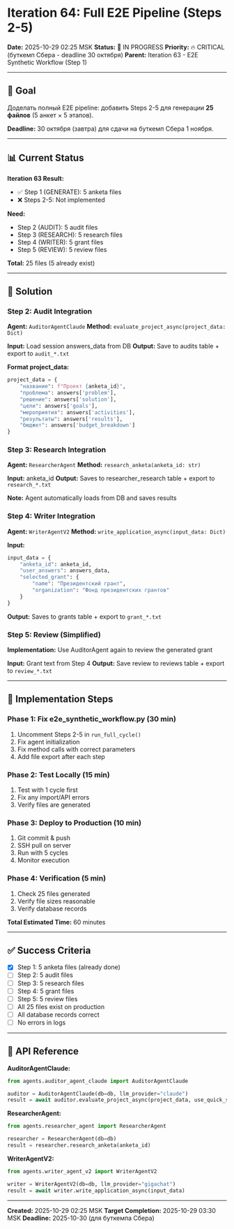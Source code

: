 # Iteration 64: Full E2E Pipeline (Steps 2-5)

**Date:** 2025-10-29 02:25 MSK
**Status:** 🔧 IN PROGRESS
**Priority:** 🔥 CRITICAL (буткемп Сбера - deadline 30 октября)
**Parent:** Iteration 63 - E2E Synthetic Workflow (Step 1)

---

## 🎯 Goal

Доделать полный E2E pipeline: добавить Steps 2-5 для генерации **25 файлов** (5 анкет × 5 этапов).

**Deadline:** 30 октября (завтра) для сдачи на буткемп Сбера 1 ноября.

---

## 📊 Current Status

**Iteration 63 Result:**
- ✅ Step 1 (GENERATE): 5 anketa files
- ❌ Steps 2-5: Not implemented

**Need:**
- Step 2 (AUDIT): 5 audit files
- Step 3 (RESEARCH): 5 research files
- Step 4 (WRITER): 5 grant files
- Step 5 (REVIEW): 5 review files

**Total:** 25 files (5 already exist)

---

## 🎯 Solution

### Step 2: Audit Integration

**Agent:** `AuditorAgentClaude`
**Method:** `evaluate_project_async(project_data: Dict)`

**Input:** Load session answers_data from DB
**Output:** Save to audits table + export to `audit_*.txt`

**Format project_data:**
```python
project_data = {
    "название": f"Проект {anketa_id}",
    "проблема": answers['problem'],
    "решение": answers['solution'],
    "цели": answers['goals'],
    "мероприятия": answers['activities'],
    "результаты": answers['results'],
    "бюджет": answers['budget_breakdown']
}
```

### Step 3: Research Integration

**Agent:** `ResearcherAgent`
**Method:** `research_anketa(anketa_id: str)`

**Input:** anketa_id
**Output:** Saves to researcher_research table + export to `research_*.txt`

**Note:** Agent automatically loads from DB and saves results

### Step 4: Writer Integration

**Agent:** `WriterAgentV2`
**Method:** `write_application_async(input_data: Dict)`

**Input:**
```python
input_data = {
    "anketa_id": anketa_id,
    "user_answers": answers_data,
    "selected_grant": {
        "name": "Президентский грант",
        "organization": "Фонд президентских грантов"
    }
}
```

**Output:** Saves to grants table + export to `grant_*.txt`

### Step 5: Review (Simplified)

**Implementation:** Use AuditorAgent again to review the generated grant

**Input:** Grant text from Step 4
**Output:** Save review to reviews table + export to `review_*.txt`

---

## 📝 Implementation Steps

### Phase 1: Fix e2e_synthetic_workflow.py (30 min)

1. Uncomment Steps 2-5 in `run_full_cycle()`
2. Fix agent initialization
3. Fix method calls with correct parameters
4. Add file export after each step

### Phase 2: Test Locally (15 min)

1. Test with 1 cycle first
2. Fix any import/API errors
3. Verify files are generated

### Phase 3: Deploy to Production (10 min)

1. Git commit & push
2. SSH pull on server
3. Run with 5 cycles
4. Monitor execution

### Phase 4: Verification (5 min)

1. Check 25 files generated
2. Verify file sizes reasonable
3. Verify database records

**Total Estimated Time:** 60 minutes

---

## ✅ Success Criteria

- [x] Step 1: 5 anketa files (already done)
- [ ] Step 2: 5 audit files
- [ ] Step 3: 5 research files
- [ ] Step 4: 5 grant files
- [ ] Step 5: 5 review files
- [ ] All 25 files exist on production
- [ ] All database records correct
- [ ] No errors in logs

---

## 🔗 API Reference

**AuditorAgentClaude:**
```python
from agents.auditor_agent_claude import AuditorAgentClaude

auditor = AuditorAgentClaude(db=db, llm_provider="claude")
result = await auditor.evaluate_project_async(project_data, use_quick_score=False)
```

**ResearcherAgent:**
```python
from agents.researcher_agent import ResearcherAgent

researcher = ResearcherAgent(db=db)
result = researcher.research_anketa(anketa_id)
```

**WriterAgentV2:**
```python
from agents.writer_agent_v2 import WriterAgentV2

writer = WriterAgentV2(db=db, llm_provider="gigachat")
result = await writer.write_application_async(input_data)
```

---

**Created:** 2025-10-29 02:25 MSK
**Target Completion:** 2025-10-29 03:30 MSK
**Deadline:** 2025-10-30 (для буткемпа Сбера)
